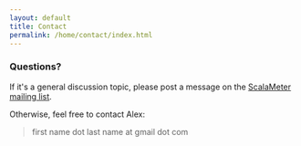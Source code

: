 ```yaml
---
layout: default
title: Contact
permalink: /home/contact/index.html
---
```





### Questions?

If it's a general discussion topic, please post a message on the 
[ScalaMeter mailing list](http://groups.google.com/group/scalameter).

Otherwise, feel free to contact Alex:

> <div class="equation">first name dot last name at gmail dot com</div>






